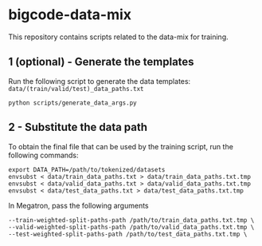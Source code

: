 # bigcode-data-mix

This repository contains scripts related to the data-mix for training.

## 1 (optional) - Generate the templates
Run the following script to generate the data templates: `data/(train/valid/test)_data_paths.txt`
```
python scripts/generate_data_args.py
```


## 2 - Substitute the data path

To obtain the final file that can be used by the training script, run the following commands:
```
export DATA_PATH=/path/to/tokenized/datasets
envsubst < data/train_data_paths.txt > data/train_data_paths.txt.tmp
envsubst < data/valid_data_paths.txt > data/valid_data_paths.txt.tmp
envsubst < data/test_data_paths.txt > data/test_data_paths.txt.tmp
```

In Megatron, pass the following arguments
```
--train-weighted-split-paths-path /path/to/train_data_paths.txt.tmp \
--valid-weighted-split-paths-path /path/to/valid_data_paths.txt.tmp \
--test-weighted-split-paths-path /path/to/test_data_paths.txt.tmp \
```

